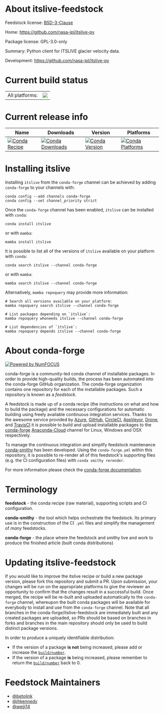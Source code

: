 About itslive-feedstock
=======================

Feedstock license: [BSD-3-Clause](https://github.com/conda-forge/itslive-feedstock/blob/main/LICENSE.txt)

Home: https://github.com/nasa-jpl/itslive-py

Package license: GPL-3.0-only

Summary: Python client for ITSLIVE glacier velocity data.

Development: https://github.com/nasa-jpl/itslive-py

Current build status
====================


<table><tr><td>All platforms:</td>
    <td>
      <a href="https://dev.azure.com/conda-forge/feedstock-builds/_build/latest?definitionId=18518&branchName=main">
        <img src="https://dev.azure.com/conda-forge/feedstock-builds/_apis/build/status/itslive-feedstock?branchName=main">
      </a>
    </td>
  </tr>
</table>

Current release info
====================

| Name | Downloads | Version | Platforms |
| --- | --- | --- | --- |
| [![Conda Recipe](https://img.shields.io/badge/recipe-itslive-green.svg)](https://anaconda.org/conda-forge/itslive) | [![Conda Downloads](https://img.shields.io/conda/dn/conda-forge/itslive.svg)](https://anaconda.org/conda-forge/itslive) | [![Conda Version](https://img.shields.io/conda/vn/conda-forge/itslive.svg)](https://anaconda.org/conda-forge/itslive) | [![Conda Platforms](https://img.shields.io/conda/pn/conda-forge/itslive.svg)](https://anaconda.org/conda-forge/itslive) |

Installing itslive
==================

Installing `itslive` from the `conda-forge` channel can be achieved by adding `conda-forge` to your channels with:

```
conda config --add channels conda-forge
conda config --set channel_priority strict
```

Once the `conda-forge` channel has been enabled, `itslive` can be installed with `conda`:

```
conda install itslive
```

or with `mamba`:

```
mamba install itslive
```

It is possible to list all of the versions of `itslive` available on your platform with `conda`:

```
conda search itslive --channel conda-forge
```

or with `mamba`:

```
mamba search itslive --channel conda-forge
```

Alternatively, `mamba repoquery` may provide more information:

```
# Search all versions available on your platform:
mamba repoquery search itslive --channel conda-forge

# List packages depending on `itslive`:
mamba repoquery whoneeds itslive --channel conda-forge

# List dependencies of `itslive`:
mamba repoquery depends itslive --channel conda-forge
```


About conda-forge
=================

[![Powered by
NumFOCUS](https://img.shields.io/badge/powered%20by-NumFOCUS-orange.svg?style=flat&colorA=E1523D&colorB=007D8A)](https://numfocus.org)

conda-forge is a community-led conda channel of installable packages.
In order to provide high-quality builds, the process has been automated into the
conda-forge GitHub organization. The conda-forge organization contains one repository
for each of the installable packages. Such a repository is known as a *feedstock*.

A feedstock is made up of a conda recipe (the instructions on what and how to build
the package) and the necessary configurations for automatic building using freely
available continuous integration services. Thanks to the awesome service provided by
[Azure](https://azure.microsoft.com/en-us/services/devops/), [GitHub](https://github.com/),
[CircleCI](https://circleci.com/), [AppVeyor](https://www.appveyor.com/),
[Drone](https://cloud.drone.io/welcome), and [TravisCI](https://travis-ci.com/)
it is possible to build and upload installable packages to the
[conda-forge](https://anaconda.org/conda-forge) [Anaconda-Cloud](https://anaconda.org/)
channel for Linux, Windows and OSX respectively.

To manage the continuous integration and simplify feedstock maintenance
[conda-smithy](https://github.com/conda-forge/conda-smithy) has been developed.
Using the ``conda-forge.yml`` within this repository, it is possible to re-render all of
this feedstock's supporting files (e.g. the CI configuration files) with ``conda smithy rerender``.

For more information please check the [conda-forge documentation](https://conda-forge.org/docs/).

Terminology
===========

**feedstock** - the conda recipe (raw material), supporting scripts and CI configuration.

**conda-smithy** - the tool which helps orchestrate the feedstock.
                   Its primary use is in the construction of the CI ``.yml`` files
                   and simplify the management of *many* feedstocks.

**conda-forge** - the place where the feedstock and smithy live and work to
                  produce the finished article (built conda distributions)


Updating itslive-feedstock
==========================

If you would like to improve the itslive recipe or build a new
package version, please fork this repository and submit a PR. Upon submission,
your changes will be run on the appropriate platforms to give the reviewer an
opportunity to confirm that the changes result in a successful build. Once
merged, the recipe will be re-built and uploaded automatically to the
`conda-forge` channel, whereupon the built conda packages will be available for
everybody to install and use from the `conda-forge` channel.
Note that all branches in the conda-forge/itslive-feedstock are
immediately built and any created packages are uploaded, so PRs should be based
on branches in forks and branches in the main repository should only be used to
build distinct package versions.

In order to produce a uniquely identifiable distribution:
 * If the version of a package **is not** being increased, please add or increase
   the [``build/number``](https://docs.conda.io/projects/conda-build/en/latest/resources/define-metadata.html#build-number-and-string).
 * If the version of a package **is** being increased, please remember to return
   the [``build/number``](https://docs.conda.io/projects/conda-build/en/latest/resources/define-metadata.html#build-number-and-string)
   back to 0.

Feedstock Maintainers
=====================

* [@betolink](https://github.com/betolink/)
* [@jhkennedy](https://github.com/jhkennedy/)
* [@weiji14](https://github.com/weiji14/)

